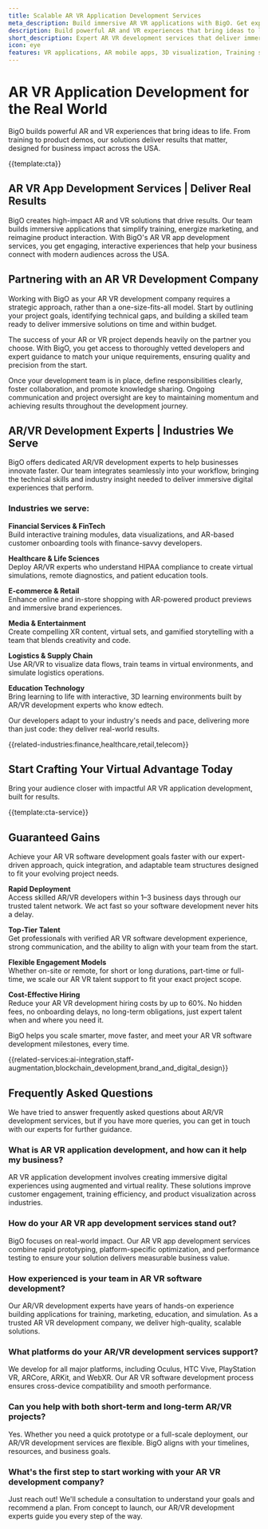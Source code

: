 ```yaml
---
title: Scalable AR VR Application Development Services
meta_description: Build immersive AR VR applications with BigO. Get expert-built solutions for training, marketing, and interactive brand experiences.
description: Build powerful AR and VR experiences that bring ideas to life with expert solutions for training, marketing, and interactive brand experiences
short_description: Expert AR VR development services that deliver immersive solutions for training, marketing, and interactive brand experiences.
icon: eye
features: VR applications, AR mobile apps, 3D visualization, Training simulations, Virtual showrooms, Cross-platform development
---
```


# AR VR Application Development for the Real World

BigO builds powerful AR and VR experiences that bring ideas to life. From training to product demos, our solutions deliver results that matter, designed for business impact across the USA.

{{template:cta}}

## AR VR App Development Services | Deliver Real Results

BigO creates high-impact AR and VR solutions that drive results. Our team builds immersive applications that simplify training, energize marketing, and reimagine product interaction. With BigO's AR VR app development services, you get engaging, interactive experiences that help your business connect with modern audiences across the USA.

## Partnering with an AR VR Development Company

Working with BigO as your AR VR development company requires a strategic approach, rather than a one-size-fits-all model. Start by outlining your project goals, identifying technical gaps, and building a skilled team ready to deliver immersive solutions on time and within budget.

The success of your AR or VR project depends heavily on the partner you choose. With BigO, you get access to thoroughly vetted developers and expert guidance to match your unique requirements, ensuring quality and precision from the start.

Once your development team is in place, define responsibilities clearly, foster collaboration, and promote knowledge sharing. Ongoing communication and project oversight are key to maintaining momentum and achieving results throughout the development journey.

## AR/VR Development Experts | Industries We Serve

BigO offers dedicated AR/VR development experts to help businesses innovate faster. Our team integrates seamlessly into your workflow, bringing the technical skills and industry insight needed to deliver immersive digital experiences that perform.

### Industries we serve:

**Financial Services & FinTech**  
Build interactive training modules, data visualizations, and AR-based customer onboarding tools with finance-savvy developers.

**Healthcare & Life Sciences**  
Deploy AR/VR experts who understand HIPAA compliance to create virtual simulations, remote diagnostics, and patient education tools.

**E-commerce & Retail**  
Enhance online and in-store shopping with AR-powered product previews and immersive brand experiences.

**Media & Entertainment**  
Create compelling XR content, virtual sets, and gamified storytelling with a team that blends creativity and code.

**Logistics & Supply Chain**  
Use AR/VR to visualize data flows, train teams in virtual environments, and simulate logistics operations.

**Education Technology**  
Bring learning to life with interactive, 3D learning environments built by AR/VR development experts who know edtech.

Our developers adapt to your industry's needs and pace, delivering more than just code: they deliver real-world results.

{{related-industries:finance,healthcare,retail,telecom}}

## Start Crafting Your Virtual Advantage Today

Bring your audience closer with impactful AR VR application development, built for results.

{{template:cta-service}}

## Guaranteed Gains

Achieve your AR VR software development goals faster with our expert-driven approach, quick integration, and adaptable team structures designed to fit your evolving project needs.

**Rapid Deployment**  
Access skilled AR/VR developers within 1–3 business days through our trusted talent network. We act fast so your software development never hits a delay.

**Top-Tier Talent**  
Get professionals with verified AR VR software development experience, strong communication, and the ability to align with your team from the start.

**Flexible Engagement Models**  
Whether on-site or remote, for short or long durations, part-time or full-time, we scale our AR VR talent support to fit your exact project scope.

**Cost-Effective Hiring**  
Reduce your AR VR development hiring costs by up to 60%. No hidden fees, no onboarding delays, no long-term obligations, just expert talent when and where you need it.

BigO helps you scale smarter, move faster, and meet your AR VR software development milestones, every time.

{{related-services:ai-integration,staff-augmentation,blockchain_development,brand_and_digital_design}}

## Frequently Asked Questions

We have tried to answer frequently asked questions about AR/VR development services, but if you have more queries, you can get in touch with our experts for further guidance.

### What is AR VR application development, and how can it help my business?

AR VR application development involves creating immersive digital experiences using augmented and virtual reality. These solutions improve customer engagement, training efficiency, and product visualization across industries.

### How do your AR VR app development services stand out?

BigO focuses on real-world impact. Our AR VR app development services combine rapid prototyping, platform-specific optimization, and performance testing to ensure your solution delivers measurable business value.

### How experienced is your team in AR VR software development?

Our AR/VR development experts have years of hands-on experience building applications for training, marketing, education, and simulation. As a trusted AR VR development company, we deliver high-quality, scalable solutions.

### What platforms do your AR/VR development services support?

We develop for all major platforms, including Oculus, HTC Vive, PlayStation VR, ARCore, ARKit, and WebXR. Our AR VR software development process ensures cross-device compatibility and smooth performance.

### Can you help with both short-term and long-term AR/VR projects?

Yes. Whether you need a quick prototype or a full-scale deployment, our AR/VR development services are flexible. BigO aligns with your timelines, resources, and business goals.

### What's the first step to start working with your AR VR development company?

Just reach out! We'll schedule a consultation to understand your goals and recommend a plan. From concept to launch, our AR/VR development experts guide you every step of the way.